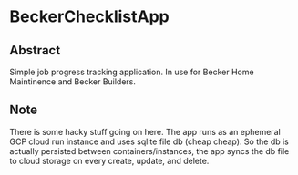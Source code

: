 # BeckerChecklistApp

## Abstract

Simple job progress tracking application. In use for Becker Home Maintinence and Becker Builders.

## Note

There is some hacky stuff going on here. The app runs as an ephemeral GCP cloud run instance and uses sqlite file db (cheap cheap). So the db is actually persisted between containers/instances, the app syncs the db file to cloud storage on every create, update, and delete.
